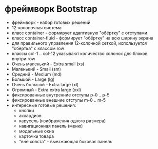 # фреймворк Bootstrap
- фреймворк - набор готовых решений
- 12-колоночная система
- класс container - формирует адаптивную "обёртку" с отступами
- класс container-fluid - формирует "обёртку" на всю ширину экрана
- для правильного управления 12-колочной сеткой, используется "обёртка" с классом row
- классы col-1 .. col-12 указывают количество колонок для блоков внутри row
- Очень маленький - Extra small (xs)
- Маленький - Small (sm)
- Средний - Medium (md)
- Большой - Large (lg)
- Очень большой - Extra large (xl)
- Огромный - Extra extra large (xxl)
- фиксированные внутренние отступы p-0 .. p-5
- фиксированные внешние отступы m-0 .. m-5
- интересные готовые решения:
  - кнопки
  - аккардион
  - карусель (изибражения одного размера)
  - навигационная панель (меню)
  - модальные окна
  - карточки товара
  - "вне холста" - выезжающая боковая панель
